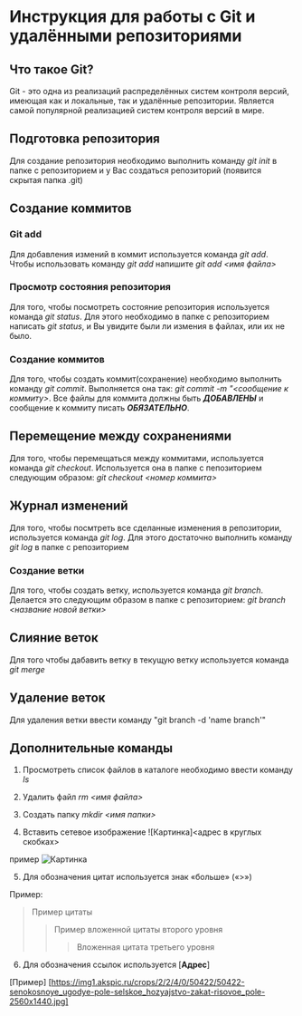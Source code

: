 # Инструкция для работы с Git и удалёнными репозиториями

## Что такое Git?
Git - это одна из реализаций распределённых систем контроля версий, имеющая как и локальные, так и удалённые репозитории. Является самой популярной реализацией систем контроля версий в мире.

## Подготовка репозитория
Для создание репозитория необходимо выполнить команду *git init*  в папке с репозиторием и у Вас создаться репозиторий (появится скрытая папка .git)

## Создание коммитов

### Git add
Для добавления измений в коммит используется команда *git add*. Чтобы использовать команду *git add* напишите *git add <имя файла>*

### Просмотр состояния репозитория
Для того, чтобы посмотреть состояние репозитория используется команда *git status*. Для этого необходимо в папке с репозиторием написать *git status*, и Вы увидите были ли измения в файлах, или их не было.

### Создание коммитов
Для того, чтобы создать коммит(сохранение) необходимо выполнить команду *git commit*. Выполняется она так: *git commit -m "<сообщение к коммиту>*. Все файлы для коммита должны быть ***ДОБАВЛЕНЫ*** и сообщение к коммиту писать ***ОБЯЗАТЕЛЬНО***.

## Перемещение между сохранениями
Для того, чтобы перемещаться между коммитами, используется команда *git checkout*. Используется она в папке с пепозиторием следующим образом: *git checkout <номер коммита>*

## Журнал изменений
Для того, чтобы посмтреть все сделанные изменения в репозитории, используется команда *git log*. Для этого достаточно выполнить команду *git log* в папке с репозиторием

### Создание ветки

Для того, чтобы создать ветку, используется команда *git branch*. Делается это следующим образом в папке с репозиторием: *git branch <название новой ветки>*

## Слияние веток

Для того чтобы дабавить ветку в текущую ветку используется команда *git merge <name branch>*

## Удаление веток
Для удаления ветки ввести команду "git branch -d 'name branch'"
## Дополнительные команды

1. Просмотреть список файлов в каталоге необходимо ввести команду *ls*

2. Удалить файл *rm <имя файла>*

3. Cоздать папку *mkdir <имя папки>*

4. Вставить сетевое изображение ![Картинка]<адрес в круглых скобках>

пример
![Картинка](https://all-t-shirts.ru/goods_images/ru117078II00082d7b00b7f86fef1a52605b92cd0b9a7.jpg)

5. Для обозначения цитат используется знак «больше» («>»)

Пример:
>Пример цитаты
>>Пример вложенной цитаты второго уровня
>>>Вложенная цитата третьего уровня
6. Для обозначения ссылок используется [**Адрес**]

[Пример] [https://img1.akspic.ru/crops/2/2/4/0/50422/50422-senokosnoye_ugodye-pole-selskoe_hozyajstvo-zakat-risovoe_pole-2560x1440.jpg]

